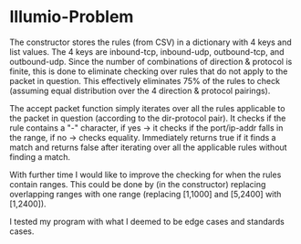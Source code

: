 # Illumio-Problem

The constructor stores the rules (from CSV) in a dictionary with 4 keys and list values. The 4 keys are inbound-tcp, inbound-udp, outbound-tcp, and outbound-udp. Since the number of combinations of direction & protocol is finite, this is done to eliminate checking over rules that do not apply to the packet in question. This effectively eliminates 75% of the rules to check (assuming equal distribution over the 4 direction & protocol pairings).

The accept packet function simply iterates over all the rules applicable to the packet in question (according to the dir-protocol pair). It checks if the rule contains a "-" character, if yes -> it checks if the port/ip-addr falls in the range, if no -> checks equality. Immediately returns true if it finds a match and returns false after iterating over all the applicable rules without finding a match.

With further time I would like to improve the checking for when the rules contain ranges. This could be done by (in the constructor) replacing overlapping ranges with one range (replacing [1,1000] and [5,2400] with [1,2400]).

I tested my program with what I deemed to be edge cases and standards cases.
